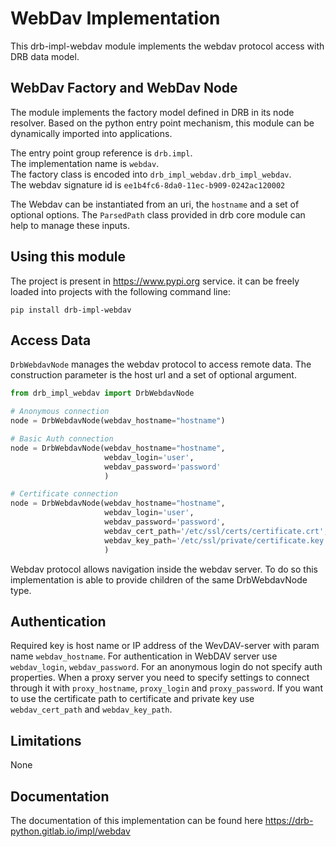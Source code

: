 # WebDav Implementation
This drb-impl-webdav module implements the webdav protocol access with DRB data model.

## WebDav Factory and WebDav Node
The module implements the factory model defined in DRB in its node resolver. Based on the python entry point mechanism, this module can be dynamically imported into applications.

The entry point group reference is `drb.impl`.<br/>
The implementation name is `webdav`.<br/>
The factory class is encoded into `drb_impl_webdav.drb_impl_webdav`.<br/>
The webdav signature id is  `ee1b4fc6-8da0-11ec-b909-0242ac120002`<br/>

The Webdav can be instantiated from an uri, the `hostname` and a set of optional options. The `ParsedPath` class provided in drb core module can help to manage these inputs.

## Using this module
The project is present in https://www.pypi.org service. it can be freely 
loaded into projects with the following command line:

```commandline
pip install drb-impl-webdav
```
## Access Data
`DrbWebdavNode` manages the webdav protocol to access remote data. The construction
parameter is the host url and a set of optional argument.

```python
from drb_impl_webdav import DrbWebdavNode

# Anonymous connection
node = DrbWebdavNode(webdav_hostname="hostname")

# Basic Auth connection
node = DrbWebdavNode(webdav_hostname="hostname",
                     webdav_login='user',
                     webdav_password='password'
                     )

# Certificate connection
node = DrbWebdavNode(webdav_hostname="hostname",
                     webdav_login='user',
                     webdav_password='password',
                     webdav_cert_path='/etc/ssl/certs/certificate.crt',
                     webdav_key_path='/etc/ssl/private/certificate.key'
                     )
```
Webdav protocol allows navigation inside the webdav server. To do so this 
implementation is able to provide children of the same DrbWebdavNode type.

## Authentication
Required key is host name or IP address of the WevDAV-server with param name `webdav_hostname`.
For authentication in WebDAV server use `webdav_login`, `webdav_password`.
For an anonymous login do not specify auth properties.
When a proxy server you need to specify settings to connect through it with `proxy_hostname`, `proxy_login` and `proxy_password`.
If you want to use the certificate path to certificate and private key use `webdav_cert_path` and `webdav_key_path`.

## Limitations

None

## Documentation

The documentation of this implementation can be found here https://drb-python.gitlab.io/impl/webdav
